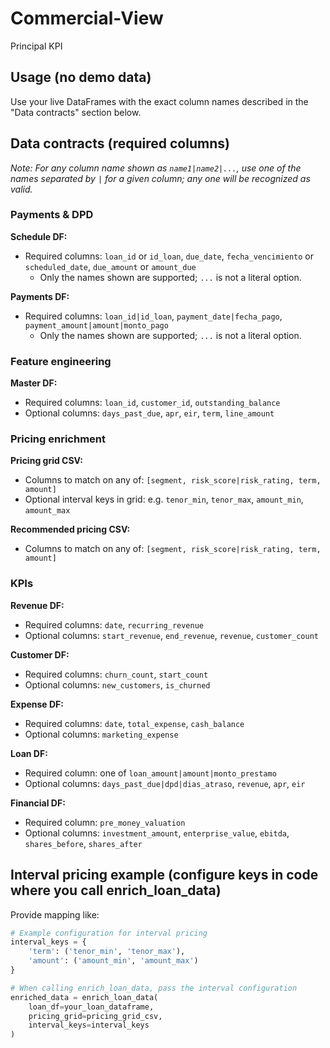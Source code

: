 # Commercial-View
Principal KPI

## Usage (no demo data)

Use your live DataFrames with the exact column names described in the "Data contracts" section below.

## Data contracts (required columns)

*Note: For any column name shown as `name1|name2|...`, use one of the names separated by `|` for a given column; any one will be recognized as valid.*
### Payments & DPD

**Schedule DF:**
- Required columns: `loan_id` or `id_loan`, `due_date`, `fecha_vencimiento` or `scheduled_date`, `due_amount` or `amount_due`
  - Only the names shown are supported; `...` is not a literal option.

**Payments DF:**
- Required columns: `loan_id|id_loan`, `payment_date|fecha_pago`, `payment_amount|amount|monto_pago`
  - Only the names shown are supported; `...` is not a literal option.

### Feature engineering

**Master DF:**
- Required columns: `loan_id`, `customer_id`, `outstanding_balance`
- Optional columns: `days_past_due`, `apr`, `eir`, `term`, `line_amount`

### Pricing enrichment

**Pricing grid CSV:**
- Columns to match on any of: `[segment, risk_score|risk_rating, term, amount]`
- Optional interval keys in grid: e.g. `tenor_min`, `tenor_max`, `amount_min`, `amount_max`

**Recommended pricing CSV:**
- Columns to match on any of: `[segment, risk_score|risk_rating, term, amount]`

### KPIs

**Revenue DF:**
- Required columns: `date`, `recurring_revenue`
- Optional columns: `start_revenue`, `end_revenue`, `revenue`, `customer_count`

**Customer DF:**
- Required columns: `churn_count`, `start_count`
- Optional columns: `new_customers`, `is_churned`

**Expense DF:**
- Required columns: `date`, `total_expense`, `cash_balance`
- Optional columns: `marketing_expense`

**Loan DF:**
- Required column: one of `loan_amount|amount|monto_prestamo`
- Optional columns: `days_past_due|dpd|dias_atraso`, `revenue`, `apr`, `eir`

**Financial DF:**
- Required column: `pre_money_valuation`
- Optional columns: `investment_amount`, `enterprise_value`, `ebitda`, `shares_before`, `shares_after`

## Interval pricing example (configure keys in code where you call enrich_loan_data)

Provide mapping like:

```python
# Example configuration for interval pricing
interval_keys = {
    'term': ('tenor_min', 'tenor_max'),
    'amount': ('amount_min', 'amount_max')
}

# When calling enrich_loan_data, pass the interval configuration
enriched_data = enrich_loan_data(
    loan_df=your_loan_dataframe,
    pricing_grid=pricing_grid_csv,
    interval_keys=interval_keys
)
```
